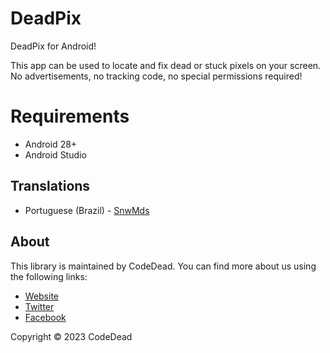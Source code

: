# DeadPix
DeadPix for Android!

This app can be used to locate and fix dead or stuck pixels on your screen. No advertisements, no tracking code, no special permissions required!

# Requirements
* Android 28+
* Android Studio

## Translations
- Portuguese (Brazil) - [SnwMds](https://github.com/SnwMds)

## About

This library is maintained by CodeDead. You can find more about us using the following links:
* [Website](https://codedead.com/)
* [Twitter](https://twitter.com/C0DEDEAD/)
* [Facebook](https://facebook.com/deadlinecodedead/)

Copyright © 2023 CodeDead

